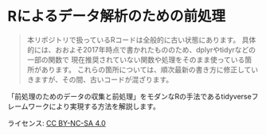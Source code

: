 Rによるデータ解析のための前処理
===============================

> 本リポジトリで扱っているRコードは全般的に古い状態にあります。
具体的には、おおよそ2017年時点で書かれたもののため、dplyrやtidyrなどの一部の関数で
現在推奨されていない関数や処理をそのまま使っている箇所があります。
これらの箇所については、順次最新の書き方に修正していきますが、その間、古いコードが混ざります。

「前処理のためのデータの収集と前処理」をモダンなRの手法であるtidyverseフレームワークにより実現する方法を解説します。

ライセンス: [CC BY-NC-SA 4.0](https://creativecommons.org/licenses/by-nc-sa/4.0/)
